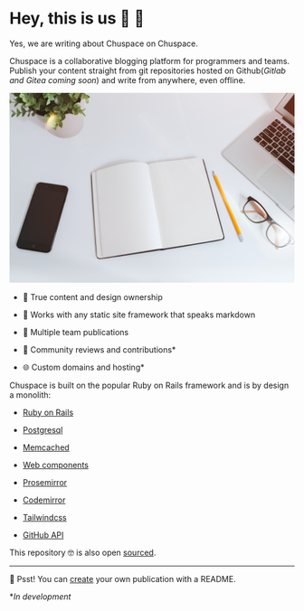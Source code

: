 # Hey, this is us 👋 🌱

Yes, we are writing about Chuspace on Chuspace.

Chuspace is a collaborative blogging platform for programmers and teams.
Publish your content straight from git repositories hosted on
Github(*Gitlab and Gitea coming soon*) and write from anywhere, even offline.

![collaborative writing](/assets/writing.jpeg)

* 💪 True content and design ownership

* 🔌 Works with any static site framework that speaks markdown

* 📙 Multiple team publications

* 🙌 Community reviews and contributions\*

* 🌐 Custom domains and hosting\*

Chuspace is built on the popular Ruby on Rails framework and is by design a monolith:

* [Ruby on Rails](https://rubyonrails.org/)

* [Postgresql](https://www.postgresql.org/)

* [Memcached](https://memcached.org/)

* [Web components](https://developer.mozilla.org/en-US/docs/Web/Web_Components)

* [Prosemirror](https://prosemirror.net/)

* [Codemirror](https://codemirror.net/)

* [Tailwindcss](https://tailwindcss.com/)

* [GitHub API](https://docs.github.com/en/rest)

This repository 🤓 is also open [sourced](https://github.com/chuspace/self).

---

🤫 Psst! You can [create](/connect) your own publication with a README.

\**In development*